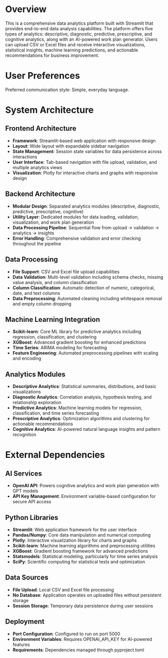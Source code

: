 # Overview

This is a comprehensive data analytics platform built with Streamlit that provides end-to-end data analysis capabilities. The platform offers five types of analytics: descriptive, diagnostic, predictive, prescriptive, and cognitive analytics, along with an AI-powered work plan generator. Users can upload CSV or Excel files and receive interactive visualizations, statistical insights, machine learning predictions, and actionable recommendations for business improvement.

# User Preferences

Preferred communication style: Simple, everyday language.

# System Architecture

## Frontend Architecture
- **Framework**: Streamlit-based web application with responsive design
- **Layout**: Wide layout with expandable sidebar navigation
- **State Management**: Session state variables for data persistence across interactions
- **User Interface**: Tab-based navigation with file upload, validation, and multiple analytics views
- **Visualization**: Plotly for interactive charts and graphs with responsive design

## Backend Architecture
- **Modular Design**: Separated analytics modules (descriptive, diagnostic, predictive, prescriptive, cognitive)
- **Utility Layer**: Dedicated modules for data loading, validation, visualization, and work plan generation
- **Data Processing Pipeline**: Sequential flow from upload → validation → analytics → insights
- **Error Handling**: Comprehensive validation and error checking throughout the pipeline

## Data Processing
- **File Support**: CSV and Excel file upload capabilities
- **Data Validation**: Multi-level validation including schema checks, missing value analysis, and column classification
- **Column Classification**: Automatic detection of numeric, categorical, date, and text columns
- **Data Preprocessing**: Automated cleaning including whitespace removal and empty column dropping

## Machine Learning Integration
- **Scikit-learn**: Core ML library for predictive analytics including regression, classification, and clustering
- **XGBoost**: Advanced gradient boosting for enhanced predictions
- **Time Series**: ARIMA modeling for forecasting
- **Feature Engineering**: Automated preprocessing pipelines with scaling and encoding

## Analytics Modules
- **Descriptive Analytics**: Statistical summaries, distributions, and basic visualizations
- **Diagnostic Analytics**: Correlation analysis, hypothesis testing, and relationship exploration
- **Predictive Analytics**: Machine learning models for regression, classification, and time series forecasting
- **Prescriptive Analytics**: Optimization algorithms and clustering for actionable recommendations
- **Cognitive Analytics**: AI-powered natural language insights and pattern recognition

# External Dependencies

## AI Services
- **OpenAI API**: Powers cognitive analytics and work plan generation with GPT models
- **API Key Management**: Environment variable-based configuration for secure API access

## Python Libraries
- **Streamlit**: Web application framework for the user interface
- **Pandas/Numpy**: Core data manipulation and numerical computing
- **Plotly**: Interactive visualization library for charts and graphs
- **Scikit-learn**: Machine learning algorithms and preprocessing utilities
- **XGBoost**: Gradient boosting framework for advanced predictions
- **Statsmodels**: Statistical modeling, particularly for time series analysis
- **SciPy**: Scientific computing for statistical tests and optimization

## Data Sources
- **File Upload**: Local CSV and Excel file processing
- **No Database**: Application operates on uploaded files without persistent storage
- **Session Storage**: Temporary data persistence during user sessions

## Deployment
- **Port Configuration**: Configured to run on port 5000
- **Environment Variables**: Requires OPENAI_API_KEY for AI-powered features
- **Requirements**: Dependencies managed through pyproject.toml